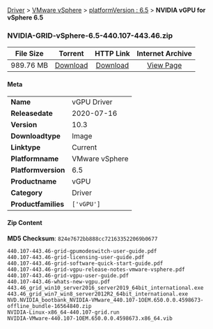 
[Driver](/README.md)  >  [VMware vSphere](/index/Driver/VMware_vSphere.md)  >  [platformVersion : 6.5](/index/Driver/VMware_vSphere/6.5.md)  >  **NVIDIA vGPU for vSphere 6.5**


### NVIDIA-GRID-vSphere-6.5-440.107-443.46.zip

| **File Size** | **Torrent**  | **HTTP Link** | **Internet Archive** |
|:-------------:|:------------:|:-------------:|:--------------------:|
| 989.76 MB |  [Download](https://archive.org/download/nvgpu_NVIDIA-GRID-vSphere-6.5-440.107-443.46.zip_ivtsam3b/nvgpu_NVIDIA-GRID-vSphere-6.5-440.107-443.46.zip_ivtsam3b_archive.torrent)       | [Download](https://archive.org/compress/nvgpu_NVIDIA-GRID-vSphere-6.5-440.107-443.46.zip_ivtsam3b) | [View Page](https://archive.org/details/nvgpu_NVIDIA-GRID-vSphere-6.5-440.107-443.46.zip_ivtsam3b)       |

#### Meta

<table>
<tr><td><strong>Name</strong></td><td>vGPU Driver</td></tr>
<tr><td><strong>Releasedate</strong></td><td>2020-07-16</td></tr>
<tr><td><strong>Version</strong></td><td>10.3</td></tr>
<tr><td><strong>Downloadtype</strong></td><td>Image</td></tr>
<tr><td><strong>Linktype</strong></td><td>Current</td></tr>
<tr><td><strong>Platformname</strong></td><td>VMware vSphere</td></tr>
<tr><td><strong>Platformversion</strong></td><td>6.5</td></tr>
<tr><td><strong>Productname</strong></td><td>vGPU</td></tr>
<tr><td><strong>Category</strong></td><td>Driver</td></tr>
<tr><td><strong>Productfamilies</strong></td><td><code>['vGPU']</code></td></tr>
</table>

#### Zip Content

**MD5 Checksum**: `824e7672bb888cc721633522069b0677`

```text
440.107-443.46-grid-gpumodeswitch-user-guide.pdf
440.107-443.46-grid-licensing-user-guide.pdf
440.107-443.46-grid-software-quick-start-guide.pdf
440.107-443.46-grid-vgpu-release-notes-vmware-vsphere.pdf
440.107-443.46-grid-vgpu-user-guide.pdf
440.107-443.46-whats-new-vgpu.pdf
443.46_grid_win10_server2016_server2019_64bit_international.exe
443.46_grid_win7_win8_server2012R2_64bit_international.exe
NVD.NVIDIA_bootbank_NVIDIA-VMware_440.107-1OEM.650.0.0.4598673-offline_bundle-16564840.zip
NVIDIA-Linux-x86_64-440.107-grid.run
NVIDIA-VMware-440.107-1OEM.650.0.0.4598673.x86_64.vib
```